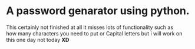 <h1>A password genarator using python.</h1>

<p>This certainly not finished at all it misses lots of functionality such as </br>how many characters you need to put or Capital letters but i will work on this one day not today <b>XD<b></p>
